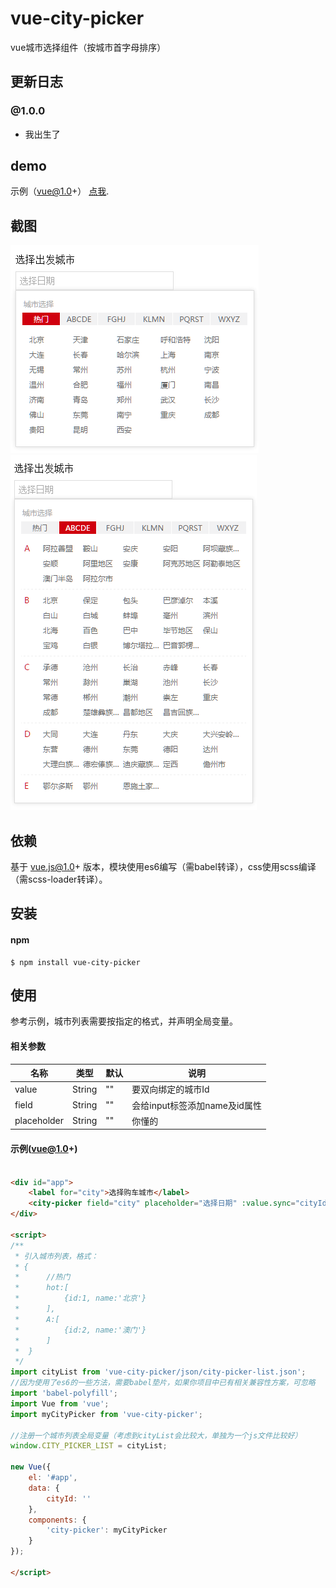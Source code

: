 # vue-city-picker

vue城市选择组件（按城市首字母排序）


## 更新日志

### @1.0.0
- 我出生了


## demo

示例（vue@1.0+） [点我](http://dai-siki.github.io/vue-city-picker/example/demo.html).


## 截图

![screenshot](screenshot/01.png)
![screenshot](screenshot/02.png)


## 依赖

基于 vue.js@1.0+ 版本，模块使用es6编写（需babel转译），css使用scss编译（需scss-loader转译）。


## 安装

#### npm

```shell
$ npm install vue-city-picker
```

## 使用

参考示例，城市列表需要按指定的格式，并声明全局变量。

#### 相关参数

| 名称              | 类型               | 默认             | 说明                                         |
| ----------------- | ----------------- | ---------------- | --------------------------------------------- |
| value             | String            | ""               | 要双向绑定的城市Id                |
| field             | String            | ""               | 会给input标签添加name及id属性                   |
| placeholder       | String            | ""               | 你懂的                                     |


#### 示例(vue@1.0+)

```html

<div id="app">
	<label for="city">选择购车城市</label>
	<city-picker field="city" placeholder="选择日期" :value.sync="cityId"></city-picker>
</div>

<script>
/**
 * 引入城市列表，格式：
 * {
 * 		//热门
 * 		hot:[
 * 			{id:1, name:'北京'}
 * 		],
 * 		A:[
 * 			{id:2, name:'澳门'}
 * 		]
 * 	}
 */
import cityList from 'vue-city-picker/json/city-picker-list.json';
//因为使用了es6的一些方法，需要babel垫片，如果你项目中已有相关兼容性方案，可忽略
import 'babel-polyfill';
import Vue from 'vue';
import myCityPicker from 'vue-city-picker';

//注册一个城市列表全局变量（考虑到cityList会比较大，单独为一个js文件比较好）
window.CITY_PICKER_LIST = cityList;

new Vue({
	el: '#app',
	data: {
		cityId: ''
	},
	components: {
		'city-picker': myCityPicker
	}
});

</script>

```
